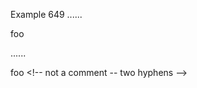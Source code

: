 Example 649
......

foo <!-- not a comment -- two hyphens -->

......

<p>foo &lt;!-- not a comment -- two hyphens --&gt;</p>
